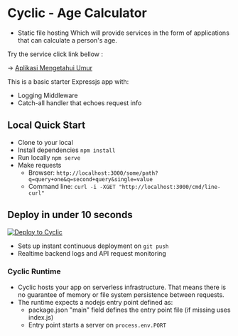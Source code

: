 # Cyclic - Age Calculator 


- Static file hosting Which will provide services in the form of applications that can calculate a person's age. 

Try the service click link bellow :

-> [Aplikasi Mengetahui Umur](https://erin-frightened-eagle.cyclic.cloud/)


This is a basic starter Expressjs app with:
- Logging Middleware
- Catch-all handler that echoes request info



## Local Quick Start

- Clone to your local
- Install dependencies `npm install`
- Run locally `npm serve`
- Make requests
  - Browser: `http://localhost:3000/some/path?q=query+one&q=second+query&single=value`
  - Command line: `curl -i -XGET "http://localhost:3000/cmd/line-curl"`

## Deploy in under 10 seconds

[![Deploy to Cyclic](https://deploy.cyclic.app/button.svg)](https://deploy.cyclic.app/)
- Sets up instant continuous deployment on `git push`
- Realtime backend logs and API request monitoring

### Cyclic Runtime

- Cyclic hosts your app on serverless infrastructure. That means there is no guarantee of memory or file system persistence between requests.
- The runtime expects a nodejs entry point defined as:
  - package.json "main" field defines the entry point file (if missing uses index.js)
  - Entry point starts a server on `process.env.PORT`


